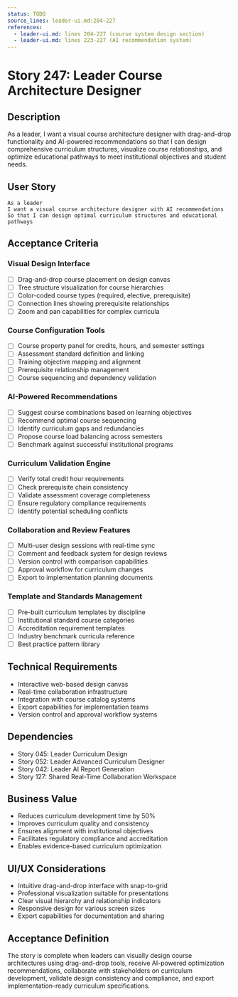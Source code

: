 ```yaml
---
status: TODO
source_lines: leader-ui.md:204-227
references:
  - leader-ui.md: lines 204-227 (course system design section)
  - leader-ui.md: lines 223-227 (AI recommendation system)
---
```


# Story 247: Leader Course Architecture Designer

## Description
As a leader, I want a visual course architecture designer with drag-and-drop functionality and AI-powered recommendations so that I can design comprehensive curriculum structures, visualize course relationships, and optimize educational pathways to meet institutional objectives and student needs.

## User Story
```
As a leader
I want a visual course architecture designer with AI recommendations
So that I can design optimal curriculum structures and educational pathways
```

## Acceptance Criteria

### Visual Design Interface
- [ ] Drag-and-drop course placement on design canvas
- [ ] Tree structure visualization for course hierarchies
- [ ] Color-coded course types (required, elective, prerequisite)
- [ ] Connection lines showing prerequisite relationships
- [ ] Zoom and pan capabilities for complex curricula

### Course Configuration Tools
- [ ] Course property panel for credits, hours, and semester settings
- [ ] Assessment standard definition and linking
- [ ] Training objective mapping and alignment
- [ ] Prerequisite relationship management
- [ ] Course sequencing and dependency validation

### AI-Powered Recommendations
- [ ] Suggest course combinations based on learning objectives
- [ ] Recommend optimal course sequencing
- [ ] Identify curriculum gaps and redundancies
- [ ] Propose course load balancing across semesters
- [ ] Benchmark against successful institutional programs

### Curriculum Validation Engine
- [ ] Verify total credit hour requirements
- [ ] Check prerequisite chain consistency
- [ ] Validate assessment coverage completeness
- [ ] Ensure regulatory compliance requirements
- [ ] Identify potential scheduling conflicts

### Collaboration and Review Features
- [ ] Multi-user design sessions with real-time sync
- [ ] Comment and feedback system for design reviews
- [ ] Version control with comparison capabilities
- [ ] Approval workflow for curriculum changes
- [ ] Export to implementation planning documents

### Template and Standards Management
- [ ] Pre-built curriculum templates by discipline
- [ ] Institutional standard course categories
- [ ] Accreditation requirement templates
- [ ] Industry benchmark curricula reference
- [ ] Best practice pattern library

## Technical Requirements
- Interactive web-based design canvas
- Real-time collaboration infrastructure
- Integration with course catalog systems
- Export capabilities for implementation teams
- Version control and approval workflow systems

## Dependencies
- Story 045: Leader Curriculum Design
- Story 052: Leader Advanced Curriculum Designer
- Story 042: Leader AI Report Generation
- Story 127: Shared Real-Time Collaboration Workspace

## Business Value
- Reduces curriculum development time by 50%
- Improves curriculum quality and consistency
- Ensures alignment with institutional objectives
- Facilitates regulatory compliance and accreditation
- Enables evidence-based curriculum optimization

## UI/UX Considerations
- Intuitive drag-and-drop interface with snap-to-grid
- Professional visualization suitable for presentations
- Clear visual hierarchy and relationship indicators
- Responsive design for various screen sizes
- Export capabilities for documentation and sharing

## Acceptance Definition
The story is complete when leaders can visually design course architectures using drag-and-drop tools, receive AI-powered optimization recommendations, collaborate with stakeholders on curriculum development, validate design consistency and compliance, and export implementation-ready curriculum specifications.